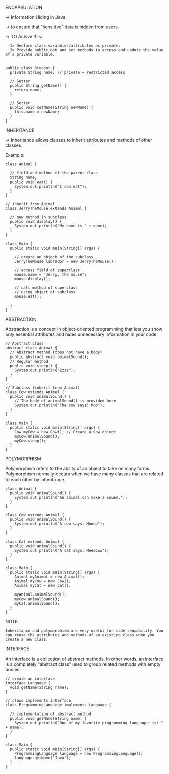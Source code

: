 ENCAPSULATION

  -> Information Hiding in Java
  
  -> to ensure that "sensitive" data is hidden from users.
  
  -> TO Achive this: 
  
      1> Declare class variables/attributes as private.
      2> Provide public get and set methods to access and update the value of a private variable.
      
      
    public class Student {
      private String name; // private = restricted access

      // Getter
      public String getName() {
        return name;
      }

      // Setter
      public void setName(String newName) {
        this.name = newName;
      }
    }


INHERITANCE

  -> Inheritance allows classes to inherit attributes and methods of other classes.
  
  Example:

    class Animal {

      // field and method of the parent class
      String name;
      public void eat() {
        System.out.println("I can eat");
      }
    }

    // inherit from Animal
    class JerryTheMouse extends Animal {

      // new method in subclass
      public void display() {
        System.out.println("My name is " + name);
      }
    }

    class Main {
      public static void main(String[] args) {

        // create an object of the subclass
        JerryTheMouse labrador = new JerryTheMouse();

        // access field of superclass
        mouse.name = "Jerry, the mouse";
        mouse.display();

        // call method of superclass
        // using object of subclass
        mouse.eat();

      }
    }

ABSTRACTION

  Abstraction is a concept in object-oriented programming that lets you show only essential attributes and hides unnecessary information in your code.

    // Abstract class
    abstract class Animal {
      // Abstract method (does not have a body)
      public abstract void animalSound();
      // Regular method
      public void sleep() {
        System.out.println("Zzzz");
      }
    }

    // Subclass (inherit from Animal)
    class Cow extends Animal {
      public void animalSound() {
        // The body of animalSound() is provided here
        System.out.println("The cow says: Moo");
      }
    }

    class Main {
      public static void main(String[] args) {
        Cow myCow = new Cow(); // Create a Cow object
        myCow.animalSound();
        myCow.sleep();
      }
    }

POLYMORPHISM

  Polymorphism refers to the ability of an object to take on many forms. Polymorphism normally occurs when we have many classes that are related to each other by     inheritance.

    class Animal {
      public void animalSound() {
        System.out.println("An animal can make a sound.");
      }
    }

    class Cow extends Animal {
      public void animalSound() {
        System.out.println("A cow says: Moooo");
      }
    }

    class Cat extends Animal {
      public void animalSound() {
        System.out.println("A cat says: Meeooww");
      }
    }

    class Main {
      public static void main(String[] args) {
        Animal myAnimal = new Animal();
        Animal myCow = new Cow();
        Animal myCat = new Cat();

        myAnimal.animalSound();
        myCow.animalSound();
        myCat.animalSound();
      }
    }
    
  NOTE:
    
    Inheritance and polymorphism are very useful for code reusability. You can reuse the attributes and methods of an existing class when you create a new class.
    
INTERFACE

  An interface is a collection of abstract methods. In other words, an interface is a completely "abstract class" used to group related methods with empty bodies.

    // create an interface
    interface Language {
      void getName(String name);
    }

    // class implements interface
    class ProgrammingLanguage implements Language {

      // implementation of abstract method
      public void getName(String name) {
        System.out.println("One of my favorite programming languages is: " + name);
      }
    }

    class Main {
      public static void main(String[] args) {
        ProgrammingLanguage language = new ProgrammingLanguage();
        language.getName("Java");
      }
    }
